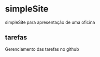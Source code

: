 # simpleSite
simpleSite para apresentação de uma oficina 

## tarefas
Gerenciamento das tarefas no github